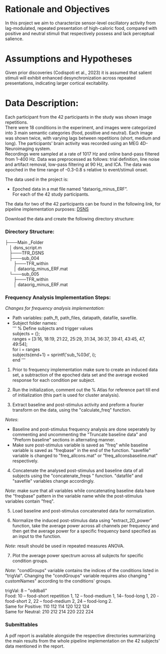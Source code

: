 # Rationale and Objectives  
In this project we aim to characterize sensor-level oscillatory activity from lag-modulated, repeated presentation of high-caloric food, compared with positive and neutral stimuli that respectively possess and lack perceptual salience.  

# Assumptions and Hypotheses   
Given prior discoveries (Codispoti et al., 2023) it is assumed that salient stimuli will exhibit enhanced desynchronization across repeated presentations, indicating larger cortical excitability.  

# Data Description:  
Each participant from the 42 participants in the study was shown image repetitions.   
There were 18 conditions in the experiment, and images were categorized into 3 main semantic categories (food, positive and neutral). Each image was shown twice, with varying lags between repetitions (short, medium and long). The participants' brain activity was recorded using an MEG 4D-Neuroimaging system.   
Recordings were sampled at a rate of 1017 Hz and online band-pass filtered from 1–400 Hz. Data was preprocessed as follows: trial definition, line noise and artifact removal, low-pass filtering at 90 Hz, and ICA. The data was epoched in the time range of -0.3-0.8 s relative to event/stimuli onset.   

The data used in the project is:  
* Epoched data in a mat file named “dataorig_minus_ERF”.  
For each of the 42 study participants.  

The data for two of the 42 participants can be found in the following link, for pipeline implementation purposes: [DSNS](https://livebiuac-my.sharepoint.com/:f:/g/personal/elizabeth_vaisman_live_biu_ac_il/EmTGDL0frsxFvlgsm3hs5woBhhSwPVyjT6H3Ak81gwvxgg?e=DkC58C)    

Download the data and create the following directory structure:  
### Directory Structure:   
├───Main _Folder  
&emsp;│   dsns_script.m  
&emsp;├───TFR_DSNS  
&emsp;├───sub_004  
&emsp;&emsp;├───TFR_within  
&emsp;&emsp;│   dataorig_minus_ERF.mat  
&emsp;└───sub_005  
&emsp;&emsp;├───TFR_within  
&emsp;&emsp;│   dataorig_minus_ERF.mat  
  
### Frequency Analysis Implementation Steps:  
  
   _Changes for frequency analysis implementation:_  
   * Path variables: path_ft, path_files, datapath, datafile, savefile.  
   * Subject folder names:    
      '''
         % Define subjects and trigger values  
         subjects = {};  
         ranges = [3:16, 18:19, 21:22, 25:29, 31:34, 36:37, 39:41, 43:45, 47, 49:54];  
         for i = ranges  
             subjects{end+1} = sprintf('sub_%03d', i);  
         end
      ''' 

1.	Prior to frequency implementation make sure to create an induced data set, a subtraction of the epoched data set and the average evoked response for each condition per subject.
   
2.	Run the initialization, comment out the % Atlas for reference part till end of initialization (this part is used for cluster analysis).
   
3.	Extract baseline and post-stimulus activity and preform a fourier transform on the data, using the "calculate_freq" function.
   
  _Notes_:   
  * Baseline and post-stimulus frequency analysis are done seperately by commenting and uncommenting the "Truncate baseline data" and "Preform baseline" sections in alternating manner.  
  * Make sure post-stimulus variable is saved as "freq" while baseline variable is saved as "freqbase" in the end of the function. "savefile" variable is changed to "freq_allcons.mat" or "freq_allconsbaseline.mat" respectively.
  
4. Concatenate the analysed post-stimulus and baseline data of all subjects using the "concatenate_freqs " function. "datafile" and "savefile" variables change accordingly.
     
  _Note_: make sure that all variables while concatenating baseline data have the "freqbase" pattern in the variable name while the post-stimulus variables contain "freq".
  
5.	Load baseline and post-stimulus concatenated data for normalization.
   
6.	Normalize the induced post-stimulus data using "extract_2D_power" function, take the average power across all channels per frequency and then get the average power for a specific frequency band specified as an input to the function.
   
  _Note_: result should be used in repeated measures ANOVA.   

7.	Plot the average power spectrum across all subjects for specific condition groups.
    
  _Note_: "condGroups" variable contains the indices of the conditions listed in "trigVal". Changing the "condGroups" variable requires also changing  " customNames" according to the conditions' groups.  

trigVal: 8 – "oddball"  
Food: 10 – food-short repetition 1, 12 – food-medium 1, 14– food-long 1, 20 - food-short 2, 22 – food-medium 2, 24 – food-long 2.  
Same for Positive: 110 112 114 120 122 124  
Same for Neutral: 210 212 214 220 222 224  

### Submittables   
A pdf report is available alongside the respective directories summarizing the main results from the whole pipeline implementation on the 42 subjects' data mentioned in the report.   
